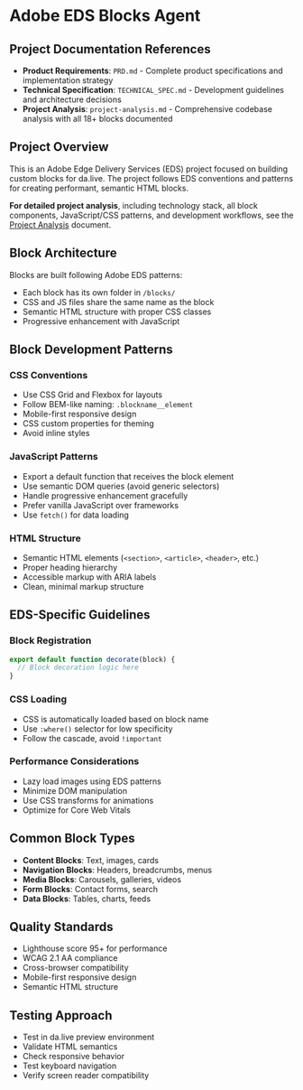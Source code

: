 # Adobe EDS Blocks Agent

## Project Documentation References
- **Product Requirements**: `PRD.md` - Complete product specifications and implementation strategy
- **Technical Specification**: `TECHNICAL_SPEC.md` - Development guidelines and architecture decisions
- **Project Analysis**: `project-analysis.md` - Comprehensive codebase analysis with all 18+ blocks documented

## Project Overview
This is an Adobe Edge Delivery Services (EDS) project focused on building custom blocks for da.live. The project follows EDS conventions and patterns for creating performant, semantic HTML blocks.

**For detailed project analysis**, including technology stack, all block components, JavaScript/CSS patterns, and development workflows, see the [Project Analysis](./project-analysis.md) document.

## Block Architecture
Blocks are built following Adobe EDS patterns:
- Each block has its own folder in `/blocks/`
- CSS and JS files share the same name as the block
- Semantic HTML structure with proper CSS classes
- Progressive enhancement with JavaScript

## Block Development Patterns

### CSS Conventions
- Use CSS Grid and Flexbox for layouts
- Follow BEM-like naming: `.blockname__element`
- Mobile-first responsive design
- CSS custom properties for theming
- Avoid inline styles

### JavaScript Patterns
- Export a default function that receives the block element
- Use semantic DOM queries (avoid generic selectors)
- Handle progressive enhancement gracefully
- Prefer vanilla JavaScript over frameworks
- Use `fetch()` for data loading

### HTML Structure
- Semantic HTML elements (`<section>`, `<article>`, `<header>`, etc.)
- Proper heading hierarchy
- Accessible markup with ARIA labels
- Clean, minimal markup structure

## EDS-Specific Guidelines

### Block Registration
```javascript
export default function decorate(block) {
  // Block decoration logic here
}
```

### CSS Loading
- CSS is automatically loaded based on block name
- Use `:where()` selector for low specificity
- Follow the cascade, avoid `!important`

### Performance Considerations
- Lazy load images using EDS patterns
- Minimize DOM manipulation
- Use CSS transforms for animations
- Optimize for Core Web Vitals

## Common Block Types
- **Content Blocks**: Text, images, cards
- **Navigation Blocks**: Headers, breadcrumbs, menus
- **Media Blocks**: Carousels, galleries, videos
- **Form Blocks**: Contact forms, search
- **Data Blocks**: Tables, charts, feeds

## Quality Standards
- Lighthouse score 95+ for performance
- WCAG 2.1 AA compliance
- Cross-browser compatibility
- Mobile-first responsive design
- Semantic HTML structure

## Testing Approach
- Test in da.live preview environment
- Validate HTML semantics
- Check responsive behavior
- Test keyboard navigation
- Verify screen reader compatibility            